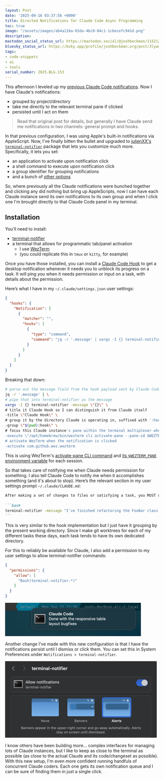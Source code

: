 ```yaml
---
layout: Post
date: '2025-09-16 03:37:56 +0000'
title: Directed Notifications for Claude Code Async Programming
toc: true
image: "/assets/images/ab4a116a-65da-4bc0-84c1-1cbecefc941d.png"
description:
mastodon_social_status_url: https://mastodon.social/@joshbeckman/115212358770048207
bluesky_status_url: https://bsky.app/profile/joshbeckman.org/post/3lywm55jlwj2u
tags:
- code-snippets
- ai
- tools
serial_number: 2025.BLG.153
---
```

This afternoon I leveled up my [previous Claude Code notifications](https://www.joshbeckman.org/blog/practicing/claude-code-notifications-for-async-programming). Now I have Claude's notifications:
- grouped by project/directory
- take me directly to the relevant terminal pane if clicked
- persisted until I act on them

> Read that original post for details, but generally I have Claude send me notifications in two channels: general prompt and hooks. 

In that previous configuration, I was using Apple's built-in notifications via AppleScript. Now, I've finally bitten the bullet and upgraded to [julienXX's `terminal-notifier`](https://github.com/julienXX/terminal-notifier) package that lets you customize much more. Specifically, it lets you set:
- an application to activate upon notification click
- a shell command to execute upon notification click
- a group identifier for grouping notifications
- and a bunch of [other options](https://github.com/julienXX/terminal-notifier?tab=readme-ov-file#options)

So, where previously all the Claude notifications were bunched together and clicking any did nothing but bring up AppleScripts, now I can have each Claude instance send its own notifications to its own group and when I click one I'm brought directly to that Claude Code panel in my terminal.

## Installation

You'll need to install:
- [terminal-notifier](https://github.com/julienXX/terminal-notifier)
- a terminal that allows for programmatic tab/panel activation
  - I use [WezTerm](https://wezterm.org/)
  - (you could replicate this in `tmux` or `kitty`, for example)

Once you have those installed, you can install a [Claude Code Hook](https://docs.anthropic.com/en/docs/claude-code/hooks) to get a desktop notification whenever it needs you to unblock its progress on a task. It will ping you when it needs permission or input on a task, with details about the permission.

Here’s what I have in my `~/.claude/settings.json` user settings:

```json
{
  "hooks": {
    "Notification": [
      {
        "matcher": "",
        "hooks": [
          {
            "type": "command",
            "command": "jq -r '.message' | xargs -I {} terminal-notifier -message \"{}\" -title \"Claude Hook\" -group \"$(pwd):hook\" -execute \"/opt/homebrew/bin/wezterm cli activate-pane --pane-id $WEZTERM_PANE\" -activate com.github.wez.wezterm"
          }
        ]
      }
    ]
  }
}
```

Breaking that down:

```sh
# parse out the message field from the hook payload sent by Claude Code
jq -r '.message' | \
# pipe that into terminal-notifier as the message
xargs -I {} terminal-notifier -message \"{}\" \
# title it Claude Hook so I can distinguish it from Claude itself
-title \"Claude Hook\" \
# group it by the directory Claude is operating in, suffixed with ':hook'
-group \"$(pwd):hook\" \
# focus this Claude instance's pane within the terminal multiplexer when the notification is clicked
-execute \"/opt/homebrew/bin/wezterm cli activate-pane --pane-id $WEZTERM_PANE\" \
# activate WezTerm when the notification is clicked
-activate com.github.wez.wezterm
```

This is using WezTerm's [activate-pane CLI command](https://wezterm.org/cli/cli/activate-pane.html) and [its `$WEZTERM_PANE` environment variable](https://wezterm.org/cli/cli/index.html#:~:text=If%20the%20%24WEZTERM_PANE%20environment%20variable%20is%20set%2C%20it%20will%20be%20used) for each session.

So that takes care of notifying me when Claude needs permission for something. I also tell Claude Code to notify me when it accomplishes something (and it's about to stop). Here’s the relevant section in my user settings prompt `~/.claude/CLAUDE.md`:

````md
After making a set of changes to files or satisfying a task, you MUST display a `terminal-notifier` notification to tell me what's been done. Use a title and a brief descriptive message. Here's an example:

```bash
terminal-notifier -message "I've finished refactoring the FooBar class into smaller methods" -title "Claude Code" -group $PWD -execute "/opt/homebrew/bin/wezterm cli activate-pane --pane-id $WEZTERM_PANE" -activate com.github.wez.wezterm
```
````

This is very similar to the hook implementation but I just have it grouping by the present working directory. Since I make git worktrees for each of my different tasks these days, each task tends to have its own dedicated directory.

For this to reliably be available for Claude, I also add a permission to my user settings to allow terminal-notifier commands:

```json
{
  "permissions": {
    "allow": [
      "Bash(terminal-notifier:*)"
    ]
  }
}
```

<img width="445" height="109" alt="Example Claude notification via terminal-notifier" src="/assets/images/ab4a116a-65da-4bc0-84c1-1cbecefc941d.png" />

Another change I've made with this new configuration is that I have the notifications persist until I dismiss or click them. You can set this in System Preferences under `Notifications > terminal-notifier`.

<img width="497" height="250" alt="Allowing Alerts for terminal-notifier" src="/assets/images/b77aa74c-23bf-41af-9745-ba956aae23f9.png" />

I know others have been building more... complex interfaces for managing lots of Claude instances, but I like to keep as close to the terminal as possible (as close to the actual Claude and its code/changeset as possible). With this new setup, I'm even more confident running handfuls of concurrent Claude coders. Each one gets its own notification queue and I can be sure of finding them in just a single click.
